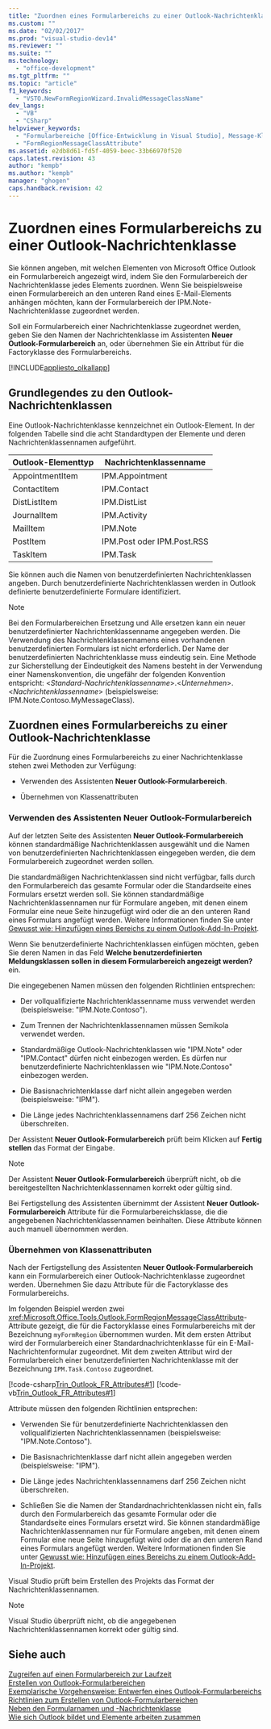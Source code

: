 ```yaml
---
title: "Zuordnen eines Formularbereichs zu einer Outlook-Nachrichtenklasse"
ms.custom: ""
ms.date: "02/02/2017"
ms.prod: "visual-studio-dev14"
ms.reviewer: ""
ms.suite: ""
ms.technology: 
  - "office-development"
ms.tgt_pltfrm: ""
ms.topic: "article"
f1_keywords: 
  - "VSTO.NewFormRegionWizard.InvalidMessageClassName"
dev_langs: 
  - "VB"
  - "CSharp"
helpviewer_keywords: 
  - "Formularbereiche [Office-Entwicklung in Visual Studio], Message-Klassen"
  - "FormRegionMessageClassAttribute"
ms.assetid: e2db8d61-fd5f-4059-beec-33b66970f520
caps.latest.revision: 43
author: "kempb"
ms.author: "kempb"
manager: "ghogen"
caps.handback.revision: 42
---
```

# Zuordnen eines Formularbereichs zu einer Outlook-Nachrichtenklasse
  Sie können angeben, mit welchen Elementen von Microsoft Office Outlook ein Formularbereich angezeigt wird, indem Sie den Formularbereich der Nachrichtenklasse jedes Elements zuordnen.  Wenn Sie beispielsweise einen Formularbereich an den unteren Rand eines E\-Mail\-Elements anhängen möchten, kann der Formularbereich der IPM.Note\-Nachrichtenklasse zugeordnet werden.  
  
 Soll ein Formularbereich einer Nachrichtenklasse zugeordnet werden, geben Sie den Namen der Nachrichtenklasse im Assistenten **Neuer Outlook\-Formularbereich** an, oder übernehmen Sie ein Attribut für die Factoryklasse des Formularbereichs.  
  
 [!INCLUDE[appliesto_olkallapp](../vsto/includes/appliesto-olkallapp-md.md)]  
  
## Grundlegendes zu den Outlook\-Nachrichtenklassen  
 Eine Outlook\-Nachrichtenklasse kennzeichnet ein Outlook\-Element.  In der folgenden Tabelle sind die acht Standardtypen der Elemente und deren Nachrichtenklassennamen aufgeführt.  
  
|Outlook\-Elementtyp|Nachrichtenklassenname|  
|-------------------------|----------------------------|  
|AppointmentItem|IPM.Appointment|  
|ContactItem|IPM.Contact|  
|DistListItem|IPM.DistList|  
|JournalItem|IPM.Activity|  
|MailItem|IPM.Note|  
|PostItem|IPM.Post oder IPM.Post.RSS|  
|TaskItem|IPM.Task|  
  
 Sie können auch die Namen von benutzerdefinierten Nachrichtenklassen angeben.  Durch benutzerdefinierte Nachrichtenklassen werden in Outlook definierte benutzerdefinierte Formulare identifiziert.  
  
> [!NOTE]  
>  Bei den Formularbereichen Ersetzung und Alle ersetzen kann ein neuer benutzerdefinierter Nachrichtenklassenname angegeben werden.  Die Verwendung des Nachrichtenklassennamens eines vorhandenen benutzerdefinierten Formulars ist nicht erforderlich.  Der Name der benutzerdefinierten Nachrichtenklasse muss eindeutig sein.  Eine Methode zur Sicherstellung der Eindeutigkeit des Namens besteht in der Verwendung einer Namenskonvention, die ungefähr der folgenden Konvention entspricht: \<*Standard\-Nachrichtenklassenname*\>.\<*Unternehmen*\>.\<*Nachrichtenklassenname*\> \(beispielsweise: IPM.Note.Contoso.MyMessageClass\).  
  
## Zuordnen eines Formularbereichs zu einer Outlook\-Nachrichtenklasse  
 Für die Zuordnung eines Formularbereichs zu einer Nachrichtenklasse stehen zwei Methoden zur Verfügung:  
  
-   Verwenden des Assistenten **Neuer Outlook\-Formularbereich**.  
  
-   Übernehmen von Klassenattributen  
  
### Verwenden des Assistenten Neuer Outlook\-Formularbereich  
 Auf der letzten Seite des Assistenten **Neuer Outlook\-Formularbereich** können standardmäßige Nachrichtenklassen ausgewählt und die Namen von benutzerdefinierten Nachrichtenklassen eingegeben werden, die dem Formularbereich zugeordnet werden sollen.  
  
 Die standardmäßigen Nachrichtenklassen sind nicht verfügbar, falls durch den Formularbereich das gesamte Formular oder die Standardseite eines Formulars ersetzt werden soll.  Sie können standardmäßige Nachrichtenklassennamen nur für Formulare angeben, mit denen einem Formular eine neue Seite hinzugefügt wird oder die an den unteren Rand eines Formulars angefügt werden.  Weitere Informationen finden Sie unter [Gewusst wie: Hinzufügen eines Bereichs zu einem Outlook-Add-In-Projekt](../vsto/how-to-add-a-form-region-to-an-outlook-add-in-project.md).  
  
 Wenn Sie benutzerdefinierte Nachrichtenklassen einfügen möchten, geben Sie deren Namen in das Feld **Welche benutzerdefinierten Meldungsklassen sollen in diesem Formularbereich angezeigt werden?** ein.  
  
 Die eingegebenen Namen müssen den folgenden Richtlinien entsprechen:  
  
-   Der vollqualifizierte Nachrichtenklassenname muss verwendet werden \(beispielsweise: "IPM.Note.Contoso"\).  
  
-   Zum Trennen der Nachrichtenklassennamen müssen Semikola verwendet werden.  
  
-   Standardmäßige Outlook\-Nachrichtenklassen wie "IPM.Note" oder "IPM.Contact" dürfen nicht einbezogen werden.  Es dürfen nur benutzerdefinierte Nachrichtenklassen wie "IPM.Note.Contoso" einbezogen werden.  
  
-   Die Basisnachrichtenklasse darf nicht allein angegeben werden \(beispielsweise: "IPM"\).  
  
-   Die Länge jedes Nachrichtenklassennamens darf 256 Zeichen nicht überschreiten.  
  
 Der Assistent **Neuer Outlook\-Formularbereich** prüft beim Klicken auf **Fertig stellen** das Format der Eingabe.  
  
> [!NOTE]  
>  Der Assistent **Neuer Outlook\-Formularbereich** überprüft nicht, ob die bereitgestellten Nachrichtenklassennamen korrekt oder gültig sind.  
  
 Bei Fertigstellung des Assistenten übernimmt der Assistent **Neuer Outlook\-Formularbereich** Attribute für die Formularbereichsklasse, die die angegebenen Nachrichtenklassennamen beinhalten.  Diese Attribute können auch manuell übernommen werden.  
  
### Übernehmen von Klassenattributen  
 Nach der Fertigstellung des Assistenten **Neuer Outlook\-Formularbereich** kann ein Formularbereich einer Outlook\-Nachrichtenklasse zugeordnet werden.  Übernehmen Sie dazu Attribute für die Factoryklasse des Formularbereichs.  
  
 Im folgenden Beispiel werden zwei <xref:Microsoft.Office.Tools.Outlook.FormRegionMessageClassAttribute>\-Attribute gezeigt, die für die Factoryklasse eines Formularbereichs mit der Bezeichnung `myFormRegion` übernommen wurden.  Mit dem ersten Attribut wird der Formularbereich einer Standardnachrichtenklasse für ein E\-Mail\-Nachrichtenformular zugeordnet.  Mit dem zweiten Attribut wird der Formularbereich einer benutzerdefinierten Nachrichtenklasse mit der Bezeichnung `IPM.Task.Contoso` zugeordnet.  
  
 [!code-csharp[Trin_Outlook_FR_Attributes#1](../snippets/csharp/VS_Snippets_OfficeSP/Trin_Outlook_FR_Attributes/CS/FormRegion1.cs#1)]
 [!code-vb[Trin_Outlook_FR_Attributes#1](../snippets/visualbasic/VS_Snippets_OfficeSP/Trin_Outlook_FR_Attributes/VB/FormRegion1.vb#1)]  
  
 Attribute müssen den folgenden Richtlinien entsprechen:  
  
-   Verwenden Sie für benutzerdefinierte Nachrichtenklassen den vollqualifizierten Nachrichtenklassennamen \(beispielsweise: "IPM.Note.Contoso"\).  
  
-   Die Basisnachrichtenklasse darf nicht allein angegeben werden \(beispielsweise: "IPM"\).  
  
-   Die Länge jedes Nachrichtenklassennamens darf 256 Zeichen nicht überschreiten.  
  
-   Schließen Sie die Namen der Standardnachrichtenklassen nicht ein, falls durch den Formularbereich das gesamte Formular oder die Standardseite eines Formulars ersetzt wird.  Sie können standardmäßige Nachrichtenklassennamen nur für Formulare angeben, mit denen einem Formular eine neue Seite hinzugefügt wird oder die an den unteren Rand eines Formulars angefügt werden.  Weitere Informationen finden Sie unter [Gewusst wie: Hinzufügen eines Bereichs zu einem Outlook-Add-In-Projekt](../vsto/how-to-add-a-form-region-to-an-outlook-add-in-project.md).  
  
 Visual Studio prüft beim Erstellen des Projekts das Format der Nachrichtenklassennamen.  
  
> [!NOTE]  
>  Visual Studio überprüft nicht, ob die angegebenen Nachrichtenklassennamen korrekt oder gültig sind.  
  
## Siehe auch  
 [Zugreifen auf einen Formularbereich zur Laufzeit](../vsto/accessing-a-form-region-at-run-time.md)   
 [Erstellen von Outlook-Formularbereichen](../vsto/creating-outlook-form-regions.md)   
 [Exemplarische Vorgehensweise: Entwerfen eines Outlook-Formularbereichs](../vsto/walkthrough-designing-an-outlook-form-region.md)   
 [Richtlinien zum Erstellen von Outlook-Formularbereichen](../vsto/guidelines-for-creating-outlook-form-regions.md)   
 [Neben den Formularnamen und \-Nachrichtenklasse](HV01044315)   
 [Wie sich Outlook bildet und Elemente arbeiten zusammen](HV01044298)  
  
  